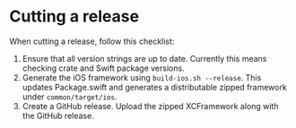 # Cutting a release

When cutting a release, follow this checklist:

1. Ensure that all version strings are up to date.
   Currently this means checking crate and Swift package versions.
2. Generate the iOS framework using `build-ios.sh --release`.
   This updates Package.swift and generates a distributable zipped framework under `common/target/ios`.
3. Create a GitHub release.
   Upload the zipped XCFramework along with the GitHub release. 
